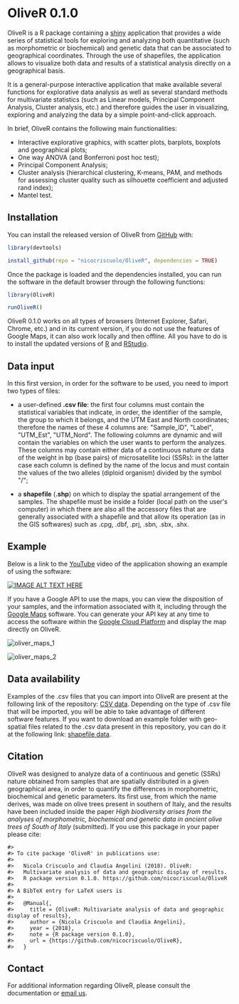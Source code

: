 
<!-- README.md is generated from README.Rmd. Please edit that file -->
OliveR 0.1.0
============

OliveR is a R package containing a [shiny](https://shiny.rstudio.com) application that provides a wide series of statistical tools for exploring and analyzing both quantitative (such as morphometric or biochemical) and genetic data that can be associated to geographical coordinates. Through the use of shapefiles, the application allows to visualize both data and results of a statistical analysis directly on a geographical basis.

It is a general-purpose interactive application that make available several functions for explorative data analysis as well as several standard methods for multivariate statistics (such as Linear models, Principal Component Analysis, Cluster analysis, etc.) and therefore guides the user in visualizing, exploring and analyzing the data by a simple point-and-click approach.

In brief, OliveR contains the following main functionalities:

-   Interactive explorative graphics, with scatter plots, barplots, boxplots and geographical plots;
-   One way ANOVA (and Bonferroni post hoc test);
-   Principal Component Analysis;
-   Cluster analysis (hierarchical clustering, K-means, PAM, and methods for assessing cluster quality such as silhouette coefficient and adjusted rand index);
-   Mantel test.

Installation
------------

You can install the released version of OliveR from [GitHub](https://CRAN.R-project.org) with:

``` r
library(devtools)

install_github(repo = "nicocriscuolo/OliveR", dependencies = TRUE)
```

Once the package is loaded and the dependencies installed, you can run the software in the default browser through the following functions:

``` r
library(OliveR)

runOliveR()
```

OliveR 0.1.0 works on all types of browsers (Internet Explorer, Safari, Chrome, etc.) and in its current version, if you do not use the features of Google Maps, it can also work locally and then offline. All you have to do is to install the updated versions of [R](https://www.r-project.org) and [RStudio](https://www.rstudio.com).

Data input
----------

In this first version, in order for the software to be used, you need to import two types of files:

-   a user-defined **.csv file**: the first four columns must contain the statistical variables that indicate, in order, the identifier of the sample, the group to which it belongs, and the UTM East and North coordinates; therefore the names of these 4 columns are: "Sample\_ID", "Label", "UTM\_Est", "UTM\_Nord". The following columns are dynamic and will contain the variables on which the user wants to perform the analyzes. These columns may contain either data of a continuous nature or data of the weight in bp (base pairs) of microsatellite loci (SSRs): in the latter case each column is defined by the name of the locus and must contain the values of the two alleles (diploid organism) divided by the symbol "/";

-   a **shapefile** (**.shp**) on which to display the spatial arrangement of the samples. The shapefile must be inside a folder (local path on the user's computer) in which there are also all the accessory files that are generally associated with a shapefile and that allow its operation (as in the GIS softwares) such as .cpg, .dbf, .prj, .sbn, .sbx, .shx.

Example
-------

Below is a link to the [YouTube](https://www.youtube.com/?gl=IT&hl=it) video of the application showing an example of using the software:

[![IMAGE ALT TEXT HERE](http://img.youtube.com/vi/WdUzk_eZjXU/0.jpg)](http://www.youtube.com/watch?v=WdUzk_eZjXU)

If you have a Google API to use the maps, you can view the disposition of your samples, and the information associated with it, including through the [Google Maps](https://www.google.com/maps) software. You can generate your API key at any time to access the software within the [Google Cloud Platform](https://cloud.google.com) and display the map directly on OliveR.

![oliver\_maps\_1](https://user-images.githubusercontent.com/35098432/44960136-3049cc80-aefa-11e8-9bf8-b3641b1d6e04.jpg)

![oliver\_maps\_2](https://user-images.githubusercontent.com/35098432/44960248-1f01bf80-aefc-11e8-8fd4-3acb9c9c9bba.jpg)

Data availability
-----------------

Examples of the .csv files that you can import into OliveR are present at the following link of the repository: [CSV data](https://github.com/nicocriscuolo/OliveR/tree/master/inst/CSV_data). Depending on the type of .csv file that will be imported, you will be able to take advantage of different software features. If you want to download an example folder with geo-spatial files related to the .csv data present in this repository, you can do it at the following link: [shapefile data](https://github.com/nicocriscuolo/OliveR/tree/master/inst/shpefile_data).

Citation
--------

OliveR was designed to analyze data of a continuous and genetic (SSRs) nature obtained from samples that are spatially distributed in a given geographical area, in order to quantify the differences in morphometric, biochemical and genetic parameters. Its first use, from which the name derives, was made on olive trees present in southern of Italy, and the results have been included inside the paper *High biodiversity arises from the analyses of morphometric, biochemical and genetic data in ancient olive trees of South of Italy* (submitted). If you use this package in your paper please cite:

    #> 
    #> To cite package 'OliveR' in publications use:
    #> 
    #>   Nicola Criscuolo and Claudia Angelini (2018). OliveR:
    #>   Multivariate analysis of data and geographic display of results.
    #>   R package version 0.1.0. https://github.com/nicocriscuolo/OliveR
    #> 
    #> A BibTeX entry for LaTeX users is
    #> 
    #>   @Manual{,
    #>     title = {OliveR: Multivariate analysis of data and geographic display of results},
    #>     author = {Nicola Criscuolo and Claudia Angelini},
    #>     year = {2018},
    #>     note = {R package version 0.1.0},
    #>     url = {https://github.com/nicocriscuolo/OliveR},
    #>   }

Contact
-------

For additional information regarding OliveR, please consult the documentation or [email us](mailto:nico.criscuolo981@gmail.com).
